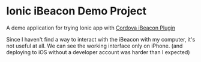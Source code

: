 # Ionic iBeacon Demo Project

A demo application for trying Ionic app with [Cordova iBeacon Plugin](https://github.com/petermetz/cordova-plugin-ibeacon)

Since I haven't find a way to interact with the iBeacon with my computer, it's not useful at all. 
We can see the working interface only on iPhone. (and deploying to iOS without a developer account was harder than I expected)


